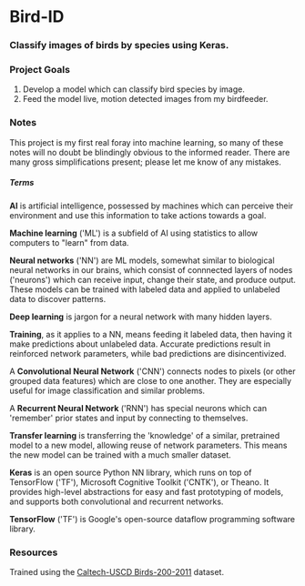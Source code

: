 # Bird-ID #

### Classify images of birds by species using Keras. ###

### Project Goals ###

1. Develop a model which can classify bird species by image.
2. Feed the model live, motion detected images from my birdfeeder.

### Notes ###

This project is my first real foray into machine learning, so many of these notes will no doubt be blindingly obvious to the informed reader. There are many gross simplifications present; please let me know of any mistakes.

##### Terms #####
**AI** is artificial intelligence, possessed by machines which can perceive their environment and use this information to take actions towards a goal.

**Machine learning** ('ML') is a subfield of AI using statistics to allow computers to "learn" from data.

**Neural networks** ('NN') are ML models, somewhat similar to biological neural networks in our brains, which consist of connnected layers of nodes ('neurons') which can receive input, change their state, and produce output. These models can be trained with labeled data and applied to unlabeled data to discover patterns.

**Deep learning** is jargon for a neural network with many hidden layers.

**Training**, as it applies to a NN, means feeding it labeled data, then having it make predictions about unlabeled data. Accurate predictions result in reinforced network parameters, while bad predictions are disincentivized.

A **Convolutional Neural Network** ('CNN') connects nodes to pixels (or other grouped data features) which are close to one another. They are especially useful for image classification and similar problems.

A **Recurrent Neural Network** ('RNN') has special neurons which can 'remember' prior states and input by connecting to themselves.

**Transfer learning** is transferring the 'knowledge' of a similar, pretrained model to a new model, allowing reuse of network parameters. This means the new model can be trained with a much smaller dataset.

**Keras** is an open source Python NN library, which runs on top of TensorFlow ('TF'), Microsoft Cognitive Toolkit ('CNTK'), or Theano. It provides high-level abstractions for easy and fast prototyping of models, and supports both convolutional and recurrent networks.

**TensorFlow** ('TF') is Google's open-source dataflow programming software library.

### Resources ###
Trained using the [Caltech-USCD Birds-200-2011](http://www.vision.caltech.edu/visipedia/CUB-200-2011.html)  dataset.